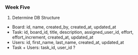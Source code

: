 ### Week Five

1. Determine DB Structure
  - Board: id, name, created_by, created_at, updated_at
  - Task: id, board_id, title, description, assigned_user_id, effort, effort_increment, created_at, updated_at
  - Users: id, first_name, last_name, created_at, updated_at
  - Task + Users: task_id, user_id ?
